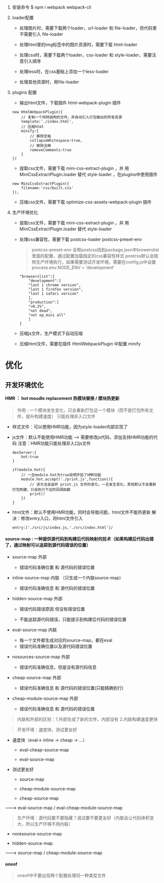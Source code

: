 1. 安装命令
$ npm i webpack webpack-cli

2. loader配置
    
    + 处理图片时，需要下载两个loader，url-loader 和 file-loader，但代码里不需要引入 file-loader

    + 处理html里的img标签中的图片资源时，需要下载 html-loader

    + 处理css时，需要下载两个loader，css-loader 和 style-loader，需要注意引入顺序

    + 处理less时，在css基础上添加一个less-loader

    + 处理其他资源时，用file-loader

3. plugins 配置

    + 输出html文件，下载插件 html-webpack-plugin 插件

    ```
    new HtmlWebpackPlugin({
        // 复制一个同样结构的文件，并自动引入打包输出的所有资源
        template:'./index.html',
        // 压缩html
        minify:{
            // 移除空格
            collapseWhitespace:true,
            // 移除注释
            removeComments:true
        }
    })
    ```

    + 提取css文件，需要下载 mini-css-extract-plugin ，并 用 MiniCssExtractPlugin.loader 替代 style-loader ，在plugins中使用插件

    ```
    new MiniCssExtractPlugin({
        filename:'css/built.css'
    }),
    ```

    + 压缩css文件，需要下载 optimize-css-assets-webpack-plugin 插件

4. 生产环境优化

    + 提取css文件，需要下载 mini-css-extract-plugin ，并 用 MiniCssExtractPlugin.loader 替代 style-loader

    + 处理css兼容性，需要下载  postcss-loader  postcss-preset-env 

        > postcss-preset-env 会帮postcss找到package.json中browerslist里面的配置，通过配置加载指定的css兼容性样式
        > postcss默认会按照生产环境执行，如果需要测试开发环境，需要在config.js中设置   process.env.NODE_ENV = 'development'

        ```
        "browserslist":{
            "development":[
            "last 1 chrome version",
            "last 1 firefox version",
            "last 1 safari version"
            ],
            "production":[
            ">0.2%",
            "not dead",
            "not op_mini all"
            ]
        }
        ```

    + 压缩js文件，生产模式下自动压缩

    + 压缩html文件，需要在插件 HtmlWebpackPlugin 中配置 minify


# 优化

## 开发环境优化

#### HMR ： hot moudle replacement 热模块替换 / 模块热更新

> 作用 : 一个模块发生变化，只会重新打包这一个模块（而不是打包所有文件，提升构建速度）
> 只能处理非入口文件

+ 样式文件：可以使用HMR功能，因为style-loader内部实现了

+ js文件：默认不能使用HMR功能 --> 需要修改js代码，添加支持HMR功能的代码
    注意：HMR功能只能处理非入口js文件
    
    ```
    devServer:{
        hot:true
    }
    ```
    
    ```
    if(module.hot){
        // 一旦module.hot为true说明开启了HMR功能
        module.hot.accept('./print.js',function(){
            // 该方法会监听 print.js 文件的变化，一旦发生变化，其他默认不会重新打包构建，只会执行下边的回调函数
            print()
        })
    }
    ```

+ html文件：默认不使用HMR功能，同时会导致问题，html文件不能热更新
    解决：修改entry入口，将html文件引入
    ```
    entry:['./src/js/index.js,'./src/index.html']/
    ```

#### source-map : 一种提供源代码到构建后代码映射的技术（如果构建后代码出错了，通过映射可以追踪到源代码错误的位置）

+ source-map 外部
    - 错误代码准确位置 和 源代码的错误位置

+ inline-source-map 内联 （只生成一个内联source-map）
    - 错误代码准确信息 和 源代码的错误位置

+ hidden-source-map 外部
    - 错误代码错误原因 但没有错误位置

    - 不能追踪源代码错误，只能提示到构建后代码的错误位置

+ eval-source-map 内联
    + 每一个文件都生成对应的source-map，都在eval
    + 错误代码准确位置以及源代码错误位置

+ nosources-source-map 外部
    + 错误代码准确信息，但是没有源代码信息

+ cheap-source-map 外部
    + 错误代码准确信息 和 源代码的错误位置(只能精确到行)

+ cheap-module-source-map 外部

    + 错误代码准确信息 和 源代码的错误位置
   
> 内联和外部的区别：1.外部生成了新的文件，内部没有  2.内联构建速度更快

> 开发环境：速度快，测试更友好

+ 速度快（eval-> inline -> cheap -> ...）

    + eval-cheap-source-map

    + eval-source-map

+ 测试更友好

    + source-map

    + cheap-module-source-map

    + cheap-source-map

 ---> eval-source-map / eval-cheap-module-source-map
     
> 生产环境：源代码要不要隐藏？调试要不要更友好（内联会让代码体积变大，所以生产环境不用内联）

+ noresource-source-map

+ hidden-source-map

---> source-map / cheap-module-source-map

#### oneof 

> oneof中不要出现两个配置处理同一种类型文件
